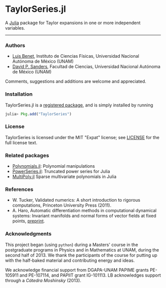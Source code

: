 <script src='https://cdn.mathjax.org/mathjax/latest/MathJax.js?config=TeX-AMS-MML_HTMLorMML'>
</script>

# TaylorSeries.jl

A [Julia](http://julialang.org) package for Taylor expansions in one or more independent variables.

---

### Authors

- [Luis Benet](http://www.cicc.unam.mx/~benet/), Instituto de Ciencias Físicas,
Universidad Nacional Autónoma de México (UNAM)
- [David P. Sanders](http://sistemas.fciencias.unam.mx/~dsanders/), Facultad de Ciencias,
Universidad Nacional Autónoma de México (UNAM)

Comments, suggestions and additions are welcome and appreciated.

### Installation

TaylorSeries.jl is a [registered package](http://pkg.julialang.org), and is
simply installed by running

```julia
julia> Pkg.add("TaylorSeries")
```

### License

TaylorSeries is licensed under the MIT "Expat" license; see
[LICENSE](https://github.com/lbenet/TaylorSeries.jl/blob/master/LICENSE.md) for
the full license text.

### Related packages

- [Polynomials.jl](https://github.com/keno/Polynomials.jl): Polynomial
manipulations
- [PowerSeries.jl](https://github.com/jwmerrill/PowerSeries.jl): Truncated
power series for Julia
- [MultiPoly.jl](https://github.com/daviddelaat/MultiPoly.jl) Sparse
multivariate polynomials in Julia

### References

- W. Tucker, Validated numerics: A short introduction to rigorous
computations, Princeton University Press (2011).
-  A. Haro, Automatic differentiation methods in computational dynamical
systems: Invariant manifolds and normal forms of vector fields at fixed points,
[preprint](http://www.maia.ub.es/~alex/admcds/admcds.pdf).

### Acknowledgments

This project began (using `python`) during a Masters' course in the postgraduate
programs in Physics and in Mathematics at UNAM, during the second half of 2013.
We thank the participants of the course for putting up with the half-baked
material and contributing energy and ideas.

We acknowledge financial support from DGAPA-UNAM PAPIME grants PE-105911 and
PE-107114, and PAPIIT grant IG-101113. LB acknowledges support through a
*Cátedra Moshinsky* (2013).

